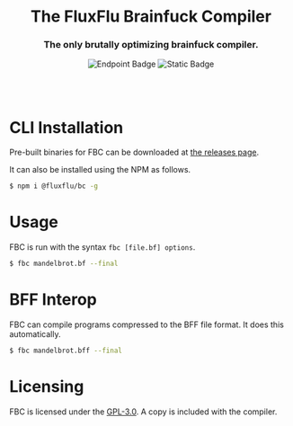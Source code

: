 <h1 align="center">
    The FluxFlu Brainfuck Compiler

</h1>
<h3 align="center">
    The only brutally optimizing brainfuck compiler.
</h3>

<div align="center">

![Endpoint Badge](https://img.shields.io/npm/dt/@fluxflu/bc)
![Static Badge](https://img.shields.io/badge/License-GPL--3.0-blue)
</div>

<br><br>

# CLI Installation
Pre-built binaries for FBC can be downloaded at [the releases page](https://github.com/FluxFlu/fluxflu-brainfuck-compiler/releases/).

It can also be installed using the NPM as follows.

```sh
$ npm i @fluxflu/bc -g
```

# Usage
FBC is run with the syntax `fbc [file.bf] options`.

```sh
$ fbc mandelbrot.bf --final
```

# BFF Interop
FBC can compile programs compressed to the BFF file format. It does this automatically.

```sh
$ fbc mandelbrot.bff --final
```

# Licensing

FBC is licensed under the [GPL-3.0](https://github.com/FluxFlu/fluxflu-brainfuck-compiler/blob/main/LICENSE). A copy is included with the compiler.